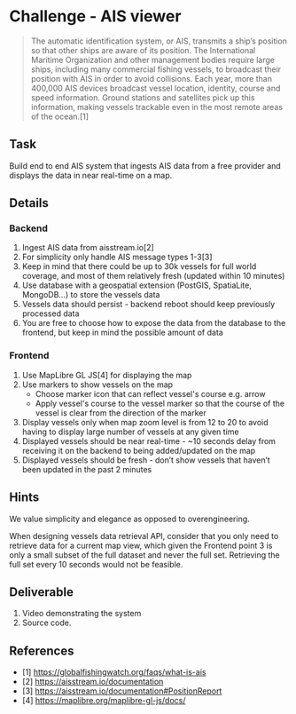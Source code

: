Challenge - AIS viewer
=====

>The automatic identification system, or AIS, transmits a ship’s position so that other ships are aware of its position. The International Maritime Organization and other management bodies require large ships, including many commercial fishing vessels, to broadcast their position with AIS in order to avoid collisions. Each year, more than 400,000 AIS devices broadcast vessel location, identity, course and speed information. Ground stations and satellites pick up this information, making vessels trackable even in the most remote areas of the ocean.[1]


Task
-----

Build end to end AIS system that ingests AIS data from a free provider and displays the data in near real-time on a map.


Details
-----

### Backend

1. Ingest AIS data from aisstream.io[2]
2. For simplicity only handle AIS message types 1-3[3]
3. Keep in mind that there could be up to 30k vessels for full world coverage, and most of them relatively fresh (updated within 10 minutes)
4. Use database with a geospatial extension (PostGIS, SpatiaLite, MongoDB…) to store the vessels data
5. Vessels data should persist - backend reboot should keep previously processed data
6. You are free to choose how to expose the data from the database to the frontend, but keep in mind the possible amount of data

### Frontend

1. Use MapLibre GL JS[4] for displaying the map
2. Use markers to show vessels on the map
    - Choose marker icon that can reflect vessel's course e.g. arrow
    - Apply vessel's course to the vessel marker so that the course of the vessel is clear from the direction of the marker
3. Display vessels only when map zoom level is from 12 to 20 to avoid having to display large number of vessels at any given time
4. Displayed vessels should be near real-time - ~10 seconds delay from receiving it on the backend to being added/updated on the map
5. Displayed vessels should be fresh - don’t show vessels that haven’t been updated in the past 2 minutes


Hints
-----

We value simplicity and elegance as opposed to overengineering.

When designing vessels data retrieval API, consider that you only need to retrieve data for a current map view, which given the Frontend point 3 is only a small subset of the full dataset and never the full set. Retrieving the full set every 10 seconds would not be feasible.


Deliverable
-----

1. Video demonstrating the system
2. Source code.


References
-----

- [1] https://globalfishingwatch.org/faqs/what-is-ais
- [2] https://aisstream.io/documentation
- [3] https://aisstream.io/documentation#PositionReport
- [4] https://maplibre.org/maplibre-gl-js/docs/

